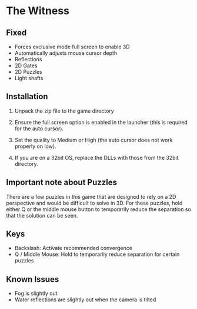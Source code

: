 The Witness
===========

Fixed
-----
- Forces exclusive mode full screen to enable 3D
- Automatically adjusts mouse cursor depth
- Reflections
- 2D Gates
- 2D Puzzles
- Light shafts

Installation
------------
1. Unpack the zip file to the game directory

2. Ensure the full screen option is enabled in the launcher (this is required
   for the auto cursor).

3. Set the quality to Medium or High (the auto cursor does not work properly on
   low).

4. If you are on a 32bit OS, replace the DLLs with those from the 32bit
   directory.

Important note about Puzzles
----------------------------
There are a few puzzles in this game that are designed to rely on a 2D
perspective and would be difficult to solve in 3D. For these puzzles, hold
either Q or the middle mouse button to temporarily reduce the separation so
that the solution can be seen.

Keys
----
- Backslash: Activate recommended convergence
- Q / Middle Mouse: Hold to temporarily reduce separation for certain puzzles

Known Issues
------------
- Fog is slightly out
- Water reflections are slightly out when the camera is tilted
